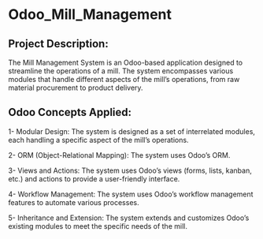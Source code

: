 # Odoo_Mill_Management
 <h2>Project Description: </h2>

 <p>  The Mill Management System is an Odoo-based application designed to streamline the operations of a mill. The system encompasses various modules that handle different aspects of the mill’s operations, from raw          material procurement to product delivery.</p>
 <h2> Odoo Concepts Applied:</h2>
<p>
   <p>1- Modular Design: The system is designed as a set of interrelated modules, each handling a specific aspect of the mill’s operations.</p>
   <p>2- ORM (Object-Relational Mapping): The system uses Odoo’s ORM.</p>
   <p>3- Views and Actions: The system uses Odoo’s views (forms, lists, kanban, etc.) and actions to provide a user-friendly interface.</p>
   <p>4- Workflow Management: The system uses Odoo’s workflow management features to automate various processes.</p>
   <p>5- Inheritance and Extension: The system extends and customizes Odoo’s existing modules to meet the specific needs of the mill.</p>
 </p>
